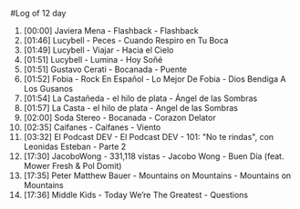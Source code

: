 #Log of 12 day

1. [00:00] Javiera Mena - Flashback - Flashback
1. [01:46] Lucybell - Peces - Cuando Respiro en Tu Boca
1. [01:49] Lucybell - Viajar - Hacia el Cielo
1. [01:51] Lucybell - Lumina - Hoy Soñé
1. [01:51] Gustavo Cerati - Bocanada - Puente
1. [01:52] Fobia - Rock En Español - Lo Mejor De Fobia - Dios Bendiga A Los Gusanos
1. [01:54] La Castañeda - el hilo de plata - Ángel de las Sombras
1. [01:57] La Casta - el hilo de plata - Angel de las Sombras
1. [02:00] Soda Stereo - Bocanada - Corazon Delator
1. [02:35] Caifanes - Caifanes - Viento
1. [03:32] El Podcast DEV - El Podcast DEV - 101: "No te rindas", con Leonidas Esteban - Parte 2
1. [17:30] JacoboWong - 331,118 vistas - Jacobo Wong - Buen Día (feat. Mower Fresh & Pol Domit)
1. [17:35] Peter Matthew Bauer - Mountains on Mountains - Mountains on Mountains
1. [17:36] Middle Kids - Today We’re The Greatest - Questions
